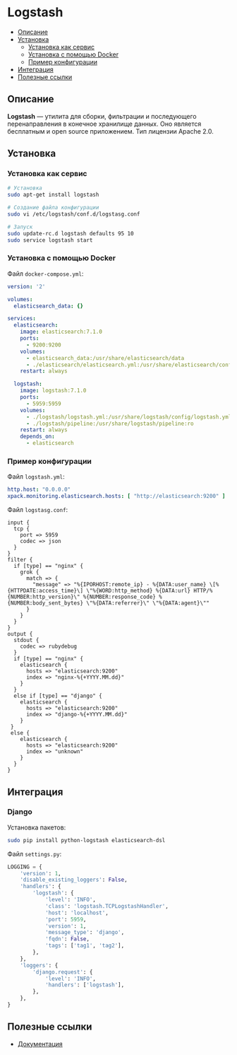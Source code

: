 # Logstash

- [Описание](#описание)
- [Установка](#установка)
	- [Установка как сервис](#установка-как-сервис)
	- [Установка с помощью Docker](#установка-с-помощью-docker)
	- [Пример конфигурации](#пример-конфигурации)
- [Интеграция](#интеграция)
- [Полезные ссылки](#полезные-ссылки)

## Описание

**Logstash** — утилита для сборки, фильтрации и последующего перенаправления в конечное хранилище данных. Оно является бесплатным и open source приложением. Тип лицензии Apache 2.0.


## Установка

### Установка как сервис

```bash
# Установка
sudo apt-get install logstash

# Создание файла конфигурации
sudo vi /etc/logstash/conf.d/logstasg.conf

# Запуск
sudo update-rc.d logstash defaults 95 10
sudo service logstash start
```

### Установка с помощью Docker

Файл `docker-compose.yml`:

```yml
version: '2'

volumes:
  elasticsearch_data: {}

services:
  elasticsearch:
    image: elasticsearch:7.1.0
    ports:
      - 9200:9200
    volumes:
      - elasticsearch_data:/usr/share/elasticsearch/data
      - ./elasticsearch/elasticsearch.yml:/usr/share/elasticsearch/config/elasticsearch.yml:ro
    restart: always

  logstash:
    image: logstash:7.1.0
    ports:
      - 5959:5959
    volumes:
      - ./logstash/logstash.yml:/usr/share/logstash/config/logstash.yml:ro
      - ./logstash/pipeline:/usr/share/logstash/pipeline:ro
    restart: always
    depends_on:
      - elasticsearch
```

### Пример конфигурации 

Файл `logstash.yml`:

```yml
http.host: "0.0.0.0"
xpack.monitoring.elasticsearch.hosts: [ "http://elasticsearch:9200" ]
```

Файл `logstasg.conf`:

```
input {
  tcp {
    port => 5959
    codec => json
  }
}
filter {
  if [type] == "nginx" {
    grok {
      match => {
        "message" => "%{IPORHOST:remote_ip} - %{DATA:user_name} \[%{HTTPDATE:access_time}\] \"%{WORD:http_method} %{DATA:url} HTTP/%{NUMBER:http_version}\" %{NUMBER:response_code} %{NUMBER:body_sent_bytes} \"%{DATA:referrer}\" \"%{DATA:agent}\""
      }
    }
  }
}
output {
  stdout {
    codec => rubydebug
  }
  if [type] == "nginx" {
    elasticsearch {
      hosts => "elasticsearch:9200"
      index => "nginx-%{+YYYY.MM.dd}"
    }
  }
  else if [type] == "django" {
    elasticsearch {
      hosts => "elasticsearch:9200"
      index => "django-%{+YYYY.MM.dd}"
    }
 }
 else {
    elasticsearch {
      hosts => "elasticsearch:9200"
      index => "unknown"
    }
  }
}
```



## Интеграция

### Django

Установка пакетов:

```bash
sudo pip install python-logstash elasticsearch-dsl
```

Файл `settings.py`:

```python
LOGGING = {
    'version': 1,
    'disable_existing_loggers': False,
    'handlers': {
        'logstash': {
            'level': 'INFO',
            'class': 'logstash.TCPLogstashHandler',
            'host': 'localhost',
            'port': 5959,
            'version': 1,
            'message_type': 'django',
            'fqdn': False,
            'tags': ['tag1', 'tag2'],
        },
    },
    'loggers': {
        'django.request': {
            'level': 'INFO',
            'handlers': ['logstash'],
        },
    },
}
```



## Полезные ссылки

- [Документация](https://www.elastic.co/guide/en/logstash/current/index.html)